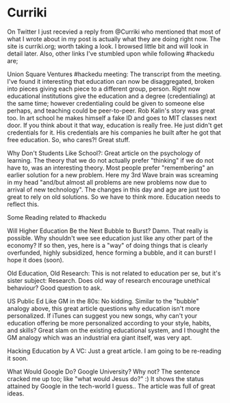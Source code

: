 # Curriki

On Twitter I just recevied a reply from @Curriki who mentioned that most of what I wrote about in my post is actually what they are doing right now. The site is curriki.org; worth taking a look. I browsed little bit and will look in detail later. Also, other links I've stumbled upon while following #hackedu are;

Union Square Ventures #hackedu meeting: The transcript from the meeting. I've found it interesting that education can now be disaggregated, broken into pieces giving each piece to a different group, person. Right now educational institutions give the education and a degree (credentialing) at the same time; however credentialing could be given to someone else perhaps, and teaching could be peer-to-peer. Rob Kalin's story was great too. In art school he makes himself a fake ID and goes to MIT classes next door. If you think about it that way, education is really free. He just didn't get credentials for it. His credentials are his companies he built after he got that free education. So, who cares?! Great stuff.

Why Don't Students Like School?: Great article on the psychology of learning. The theory that we do not actually prefer "thinking" if we do not have to, was an interesting theory. Most people prefer "remembering" an earlier solution for a new problem. Here my 3rd Wave brain was screaming in my head "and/but almost all problems are new problems now due to arrival of new technology". The changes in this day and age are just too great to rely on old solutions. So we have to think more. Education needs to reflect this.

Some Reading related to #hackedu

Will Higher Education Be the Next Bubble to Burst? Damn. That really is possible. Why shouldn't wee see education just like any other part of the economy? If so then, yes, here is a "way" of doing things that is clearly overfunded, highly subsidized, hence forming a bubble, and it can burst! I hope it does (soon).

Old Education, Old Research: This is not related to education per se, but it's sister subject: Research. Does old way of research encourage unethical behaviour? Good question to ask.

US Public Ed Like GM in the 80s: No kidding. Similar to the "bubble" analogy above, this great article questions why education isn't more personalized. If iTunes can suggest you new songs, why can't your education offering be more personalized according to your style, habits, and skills? Great slam on the existing educational system, and I thought the GM analogy which was an industrial era giant itself, was very apt.

Hacking Education by A VC: Just a great article. I am going to be re-reading it soon.

What Would Google Do? Google University? Why not? The sentence cracked me up too; like "what would Jesus do?" :) It shows the status attained by Google in the tech-world I guess.. The article was full of great ideas.
